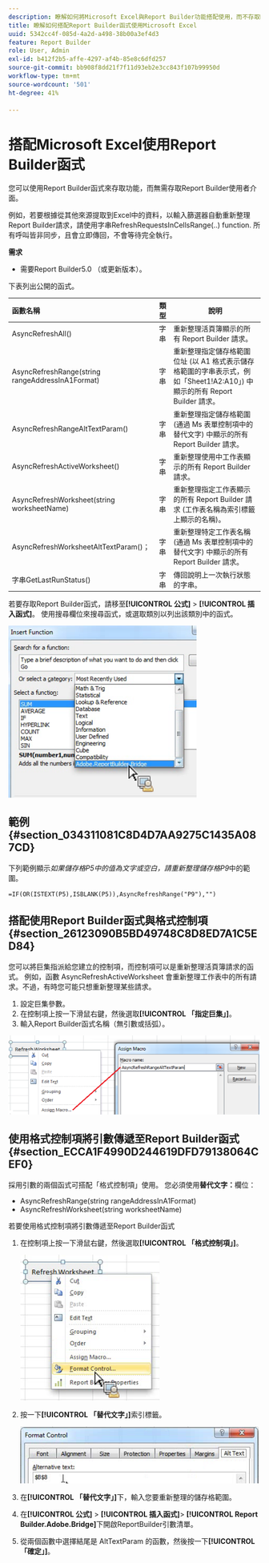 ```yaml
---
description: 瞭解如何將Microsoft Excel與Report Builder功能搭配使用，而不存取Report Builder使用者介面。
title: 瞭解如何搭配Report Builder函式使用Microsoft Excel
uuid: 5342cc4f-085d-4a2d-a498-38b00a3ef4d3
feature: Report Builder
role: User, Admin
exl-id: b412f2b5-affe-4297-af4b-85e8c6dfd257
source-git-commit: bb908f8dd21f7f11d93eb2e3cc843f107b99950d
workflow-type: tm+mt
source-wordcount: '501'
ht-degree: 41%

---
```


# 搭配Microsoft Excel使用Report Builder函式

您可以使用Report Builder函式來存取功能，而無需存取Report Builder使用者介面。

例如，若要根據從其他來源提取到Excel中的資料，以輸入篩選器自動重新整理Report Builder請求，請使用字串RefreshRequestsInCellsRange(..) function. 所有呼叫皆非同步，且會立即傳回，不會等待完全執行。

**需求**

* 需要Report Builder5.0 （或更新版本）。

下表列出公開的函式。

| 函數名稱 | 類型 | 說明 |
|:---| --- | ---|
| AsyncRefreshAll() | 字串 | 重新整理活頁簿顯示的所有 Report Builder 請求。 |
| AsyncRefreshRange(string rangeAddressInA1Format) | 字串 | 重新整理指定儲存格範圍位址 (以 A1 格式表示儲存格範圍的字串表示式，例如「Sheet1!A2:A10」) 中顯示的所有 Report Builder 請求。 |
| AsyncRefreshRangeAltTextParam() | 字串 | 重新整理指定儲存格範圍 (通過 Ms 表單控制項中的替代文字) 中顯示的所有 Report Builder 請求。 |
| AsyncRefreshActiveWorksheet() | 字串 | 重新整理使用中工作表顯示的所有 Report Builder 請求。 |
| AsyncRefreshWorksheet(string worksheetName) | 字串 | 重新整理指定工作表顯示的所有 Report Builder 請求 (工作表名稱為索引標籤上顯示的名稱)。 |
| AsyncRefreshWorksheetAltTextParam()； | 字串 | 重新整理特定工作表名稱 (通過 Ms 表單控制項中的替代文字) 中顯示的所有 Report Builder 請求。 |
| 字串GetLastRunStatus() | 字串 | 傳回說明上一次執行狀態的字串。 |

若要存取Report Builder函式，請移至&#x200B;**[!UICONTROL 公式]** > **[!UICONTROL 插入函式]**。 使用搜尋欄位來搜尋函式，或選取類別以列出該類別中的函式。

![熒幕擷圖顯示[插入函式]視窗，類別清單已展開。](assets/arb_functions.png)

## 範例 {#section_034311081C8D4D7AA9275C1435A087CD}

下列範例顯示&#x200B;*如果儲存格P5中的值為文字或空白，請重新整理儲存格P9*&#x200B;中的範圍。

```
=IF(OR(ISTEXT(P5),ISBLANK(P5)),AsyncRefreshRange("P9"),"")
```

## 搭配使用Report Builder函式與格式控制項 {#section_26123090B5BD49748C8D8ED7A1C5ED84}

您可以將巨集指派給您建立的控制項，而控制項可以是重新整理活頁簿請求的函式。 例如，函數 AsyncRefreshActiveWorksheet 會重新整理工作表中的所有請求。不過，有時您可能只想重新整理某些請求。

1. 設定巨集參數。
1. 在控制項上按一下滑鼠右鍵，然後選取&#x200B;**[!UICONTROL 「指定巨集」]**。
1. 輸入Report Builder函式名稱（無引數或括弧）。

![顯示[指派巨集]視窗的熒幕擷圖。](assets/assign_macro.png)

## 使用格式控制項將引數傳遞至Report Builder函式 {#section_ECCA1F4990D244619DFD79138064CEF0}

採用引數的兩個函式可搭配「格式控制項」使用。 您必須使用&#x200B;**替代文字：**&#x200B;欄位：

* AsyncRefreshRange(string rangeAddressInA1Format)
* AsyncRefreshWorksheet(string worksheetName)

若要使用格式控制項將引數傳遞至Report Builder函式

1. 在控制項上按一下滑鼠右鍵，然後選取&#x200B;**[!UICONTROL 「格式控制項」]**。

   ![熒幕擷圖顯示選取的格式控制項。](assets/format_control.png)

1. 按一下&#x200B;**[!UICONTROL 「替代文字」]**&#x200B;索引標籤。

   ![顯示[替代文字]索引標籤和[替代文字]欄位的熒幕擷圖。](assets/alt_text.png)

1. 在&#x200B;**[!UICONTROL 「替代文字」]**&#x200B;下，輸入您要重新整理的儲存格範圍。
1. 在&#x200B;**[!UICONTROL 公式]** > **[!UICONTROL 插入函式]**> **[!UICONTROL Report Builder.Adobe.Bridge]**&#x200B;下開啟ReportBuilder引數清單。

1. 從兩個函數中選擇結尾是 AltTextParam 的函數，然後按一下&#x200B;**[!UICONTROL 「確定」]**。
